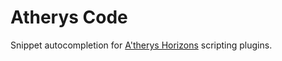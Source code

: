 # Atherys Code

Snippet autocompletion for [A'therys Horizons](https://github.com/Atherys-Horizons) scripting plugins.

